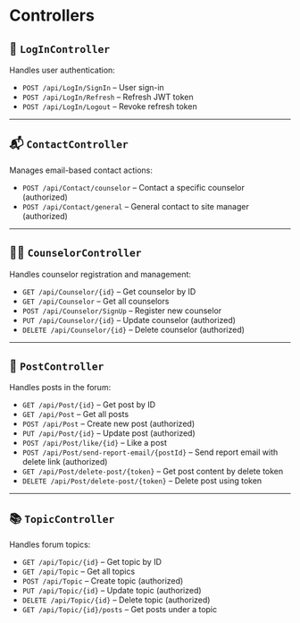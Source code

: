 # Controllers

## 🔐 `LogInController`
Handles user authentication:
- `POST /api/LogIn/SignIn` – User sign-in
- `POST /api/LogIn/Refresh` – Refresh JWT token
- `POST /api/LogIn/Logout` – Revoke refresh token

---

## 📬 `ContactController`
Manages email-based contact actions:
- `POST /api/Contact/counselor` – Contact a specific counselor (authorized)
- `POST /api/Contact/general` – General contact to site manager (authorized)

---

## 🧑‍🏫 `CounselorController`
Handles counselor registration and management:
- `GET /api/Counselor/{id}` – Get counselor by ID
- `GET /api/Counselor` – Get all counselors
- `POST /api/Counselor/SignUp` – Register new counselor
- `PUT /api/Counselor/{id}` – Update counselor (authorized)
- `DELETE /api/Counselor/{id}` – Delete counselor (authorized)

---

## 📝 `PostController`
Handles posts in the forum:
- `GET /api/Post/{id}` – Get post by ID
- `GET /api/Post` – Get all posts
- `POST /api/Post` – Create new post (authorized)
- `PUT /api/Post/{id}` – Update post (authorized)
- `POST /api/Post/like/{id}` – Like a post
- `POST /api/Post/send-report-email/{postId}` – Send report email with delete link (authorized)
- `GET /api/Post/delete-post/{token}` – Get post content by delete token
- `DELETE /api/Post/delete-post/{token}` – Delete post using token

---

## 📚 `TopicController`
Handles forum topics:
- `GET /api/Topic/{id}` – Get topic by ID
- `GET /api/Topic` – Get all topics
- `POST /api/Topic` – Create topic (authorized)
- `PUT /api/Topic/{id}` – Update topic (authorized)
- `DELETE /api/Topic/{id}` – Delete topic (authorized)
- `GET /api/Topic/{id}/posts` – Get posts under a topic
